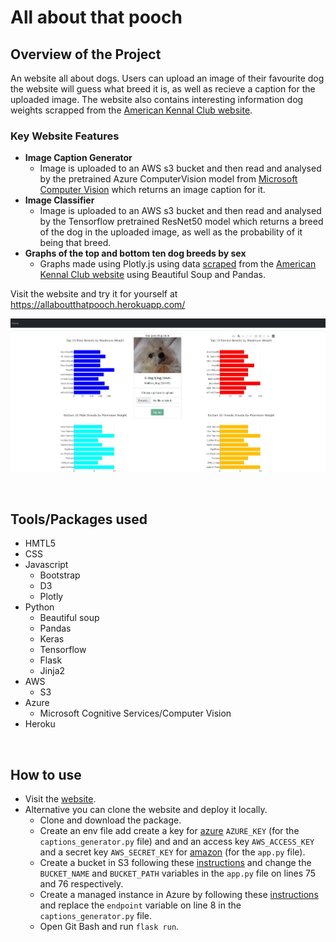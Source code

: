 # All about that pooch

## Overview of the Project
An website all about dogs. Users can upload an image of their favourite dog the website will guess what breed it is, as well as recieve a caption for the uploaded image. The website also contains interesting information dog weights scrapped from the [American Kennal Club website](https://www.akc.org/expert-advice/nutrition/breed-weight-chart/).

### Key Website Features
- **Image Caption Generator**
  - Image is uploaded to an AWS s3 bucket and then read and analysed by the pretrained Azure ComputerVision model from [Microsoft Computer Vision](https://azure.microsoft.com/en-us/services/cognitive-services/computer-vision/) which returns an image caption for it.
- **Image Classifier**
  - Image is uploaded to an AWS s3 bucket and then read and analysed by the Tensorflow pretrained ResNet50 model which returns a breed of the dog in the uploaded image, as well as the probability of it being that breed.
- **Graphs of the top and bottom ten dog breeds by sex**
  - Graphs made using Plotly.js using data [scraped](akc_data) from the [American Kennal Club website](https://www.akc.org/expert-advice/nutrition/breed-weight-chart/) using Beautiful Soup and Pandas.


Visit the website and try it for yourself at https://allaboutthatpooch.herokuapp.com/

![website](readme_images/website_picture.JPG)

<br>

## Tools/Packages used
- HMTL5
- CSS
- Javascript
  - Bootstrap
  - D3
  - Plotly
- Python
  - Beautiful soup
  - Pandas
  - Keras
  - Tensorflow
  - Flask
  - Jinja2
- AWS
  - S3
- Azure
  - Microsoft Cognitive Services/Computer Vision
- Heroku

<br>

## How to use
- Visit the [website](https://allaboutthatpooch.herokuapp.com/).
- Alternative you can clone the website and deploy it locally.
  - Clone and download the package.
  - Create an env file add create a key for [azure](https://docs.microsoft.com/en-us/azure/virtual-machines/ssh-keys-portal) `AZURE_KEY` (for the `captions_generator.py` file) and and an access key `AWS_ACCESS_KEY` and a secret key `AWS_SECRET_KEY` for [amazon](https://aws.amazon.com/premiumsupport/knowledge-center/create-access-key/) (for the `app.py` file).
  - Create a bucket in S3 following these [instructions](https://docs.aws.amazon.com/AmazonS3/latest/userguide/create-bucket-overview.html) and change the `BUCKET_NAME` and `BUCKET_PATH` variables in the `app.py` file on lines 75 and 76 respectively.
  - Create a managed instance in Azure by following these [instructions](https://docs.microsoft.com/en-us/azure/azure-sql/managed-instance/instance-create-quickstart) and replace the `endpoint` variable on line 8 in the `captions_generator.py` file.
  - Open Git Bash and run `flask run`.
